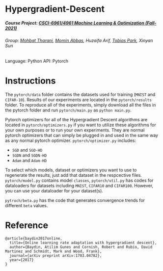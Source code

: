 # Hypergradient-Descent
##### Course Project: [CSCI-6961/4961 Machine Learning & Optimization (Fall-2021)](https://www.cs.rpi.edu/~gittea/teaching/fall2021/mlandopt.html)
###### Group: [Mohbat Tharani](http://mohbat.weebly.com/), [Momin Abbas](https://mominabbas.github.io/), Huzaifa Arif, [Tobias Park](https://kd2eom.github.io/), Xinyan Sun



Language: Python
API: Pytorch

# Instructions

The `pytorch/data` folder contains the datasets used for training (`MNIST` and `CIFAR-10`). Results of our experiments are located in the `pytorch/results` folder. 
To reproduce all of the experiments, simply download all the files in the pytorch folder and run `pytorch/main.py` as ``` python main.py ```.


Pytorch optimizers for all of the Hypergradient Descent algorithms are located in `pytorch/optimizers.py` if you want to utilize these algorithms for your own purposes or to run your own experiments. They are normal pytorch optimizers that can simply be plugged in and used in the same way as any normal pytorch optimizer. `pytorch/optimizer.py` includes:
  - `SGD` and `SGD-HD`
  - `SGDN` and `SGDN-HD`
  - `Adam` and `Adam-HD`


To select which models, dataset or optimizers you want to use to regenerate the results, just add that dataset in the respcective files. ```pytorch/model.py``` contains model `classes`, ```pytorch/util.py``` has codes for dataloaders for datasets including `MNIST`, `CIFAR10` and `CIFAR100`. However, you can use your dataloader for your dataset(s). 


```pytroch/beta.py``` has the code that generates convergence trends for different `beta` values. 

# Reference
```
@article{baydin2017online,
  title={Online learning rate adaptation with hypergradient descent},
  author={Baydin, Atilim Gunes and Cornish, Robert and Rubio, David Martinez and Schmidt, Mark and Wood, Frank},
  journal={arXiv preprint arXiv:1703.04782},
  year={2017}
}
```

